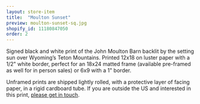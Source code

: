 ```yaml
---
layout: store-item
title:  "Moulton Sunset"
preview: moulton-sunset-sq.jpg
shopify_id: 11180847050
order: 2
---
```


Signed black and white print of the John Moulton Barn backlit by the setting sun over Wyoming’s Teton Mountains. Printed 12x18 on luster paper with a 1/2" white border, perfect for an 18x24 matted frame (available pre-framed as well for in person sales) or 6x9 with a 1" border.

Unframed prints are shipped lightly rolled, with a protective layer of facing paper, in a rigid cardboard tube. If you are outside the US and interested in this print, [please get in touch](http://jimmynotjim.com/about#contact).